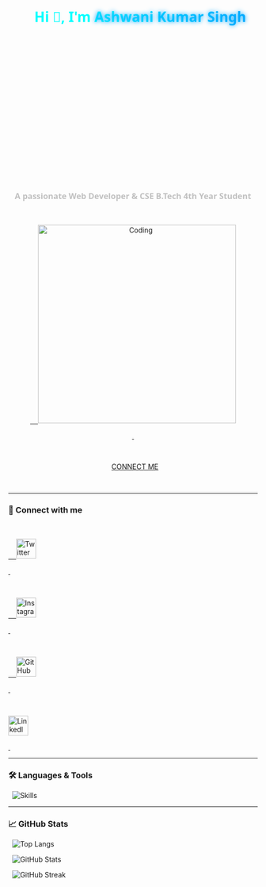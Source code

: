 <div align="center">

  <h1 style="color: #00ffff; font-family: 'Segoe UI', Tahoma, Geneva, Verdana, sans-serif; transition: all 0.8s ease-in-out;">

    Hi 👋, I'm <span style="background: linear-gradient(to right, #00ffff, #00aaff); -webkit-background-clip: text; -webkit-text-fill-color: transparent; font-weight: 700; text-shadow: 0 0 10px #00aaff;">Ashwani Kumar Singh</span>

    

 

    

  </h1>

  <h3 style="color: #c0c0c0; font-family: 'Segoe UI', Tahoma, Geneva, Verdana, sans-serif;">A passionate Web Developer & CSE B.Tech 4th Year Student</h3>

</div>



<div align="center">

  <a href="https://github.com/2005Ashwani">

    <img src="https://user-images.githubusercontent.com/65373279/148280039-301b677b-74e7-49f8-af75-15e7c9253d74.png" alt="Coding" width="400" />

  </a>

</div>



<br/>

<div align="center">

  <a href="https://ashwanitech.netlify.app/" target="_blank">CONNECT ME</a>

</div>

<br/>


---



### 🔗 Connect with me

<p align="center">

  <a href="https://twitter.com/ashwanikumars05" target="_blank">

    <img src="https://img.icons8.com/fluent/48/000000/twitter.png" alt="Twitter" height="40" width="40"/>

  </a>

  <a href="https://instagram.com/ashwani_kumar_singh_03" target="_blank">

    <img src="https://img.icons8.com/fluent/48/000000/instagram-new.png" alt="Instagram" height="40" width="40"/>

  </a>

  <a href="https://github.com/2005Ashwani" target="_blank">

    <img src="https://img.icons8.com/fluency/48/000000/github.png" alt="GitHub" height="40" width="40"/>

  </a>

    <a href="https://www.linkedin.com/in/2005ashwani/" target="_blank">

<img src="https://img.icons8.com/fluency/48/linkedin.png" alt="LinkedIn" height="40" width="40"/>

  </a>

</p>



---



### 🛠️ Languages & Tools

<p align="center">

  <img src="https://skillicons.dev/icons?i=html,css,tailwind,js,react,nodejs,express,mongodb,mongoose,postman,python,c,git,linux" alt="Skills" />

</p>



---



### 📈 GitHub Stats

<p align="center">

  <img src="https://github-readme-stats.vercel.app/api/top-langs?username=2005ashwani&show_icons=true&locale=en&layout=compact&theme=dark" alt="Top Langs" />

  <img src="https://github-readme-stats.vercel.app/api?username=2005ashwani&show_icons=true&locale=en&theme=dark" alt="GitHub Stats" />

  <img src="https://github-readme-streak-stats.herokuapp.com/?user=2005ashwani&theme=dark" alt="GitHub Streak" />

</p>
